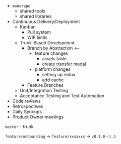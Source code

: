 * `monorepo`
  * shared tools
  * shared libraries
* Continuous Delivery/Deployment
  * Kanban
    * Pull system
    * WIP limits
  * Trunk-Based Development
    * Branch by Abstraction <--
      * feature changes
        * assets table
        * create transfer modal
      * platform changes
        * setting up redux
        * add cache
    * Feature Branches
  * Unit/Integration Testing
  * Acceptance Testing and Test Automation
* Code reviews
* Retrospectives
* Daily Syncups
* Product Owner meetings

`master` - trunk

`feature/onboarding` -> `feature/xxxxxxx` -> `v0.1.0-rc.1`
